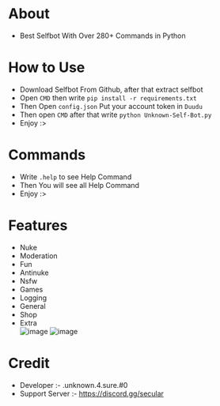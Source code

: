 # About
- Best Selfbot With Over 280+ Commands in Python

# How to Use
- Download Selfbot From Github, after that extract selfbot
- Open `CMD` then write `pip install -r requirements.txt`
- Then Open `config.json` Put your account token in `Duudu`
- Then open `CMD` after that write `python Unknown-Self-Bot.py`
- Enjoy :>

# Commands
- Write `.help` to see Help Command
- Then You will see all Help Command
- Enjoy :>

# Features
- Nuke
- Moderation
- Fun
- Antinuke
- Nsfw
- Games
- Logging
- General
- Shop
- Extra   
![image](https://github.com/UnknownHuBkl/Unknown-SelfBot/assets/157306761/aa624137-5d49-434f-83af-ae9b3e4f25d5)
![image](https://github.com/UnknownHuBkl/Unknown-SelfBot/assets/157306761/100f0348-6b92-4d74-abed-67ee42d64382)

# Credit
- Developer :- .unknown.4.sure.#0
- Support Server :- https://discord.gg/secular
